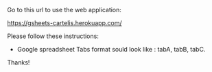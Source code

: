Go to this url to use the web application:

https://gsheets-cartelis.herokuapp.com/

Please follow these instructions:

- Google spreadsheet Tabs format sould look like : tabA, tabB, tabC.

Thanks!